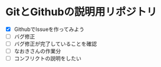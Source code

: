 # GitとGithubの説明用リポジトリ
- [x] GithubでIssueを作ってみよう
- [ ] バグ修正
- [ ] バグ修正が完了していることを確認
- [ ] なおきさんの作業分
- [ ] コンフリクトの説明をしたい
